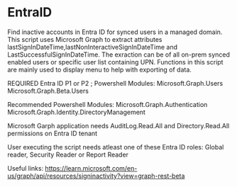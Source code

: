 # EntraID
Find inactive accounts in Entra ID for synced users in a managed domain.
This script uses Microsoft Graph to extract attributes lastSignInDateTime,lastNonInteractiveSignInDateTime and LastSuccessfulSignInDateTime.
The exraction can be of all on-prem synced enabled users or specific user list containing UPN.
Functions in this script are mainly used to display menu to help with exporting of data.

REQUIRED
Entra ID P1 or P2 ;
Powershell Modules:
    Microsoft.Graph.Users
    Microsoft.Graph.Beta.Users

Recommended
    Powershell Modules:
    Microsoft.Graph.Authentication
    Microsoft.Graph.Identity.DirectoryManagement
    
Microsoft Garph application needs AuditLog.Read.All and Directory.Read.All permissions on Entra ID tenant

User executing the script needs atleast one of these Entra ID roles: Global reader, Security Reader or Report Reader
  
Useful links:
https://learn.microsoft.com/en-us/graph/api/resources/signinactivity?view=graph-rest-beta
